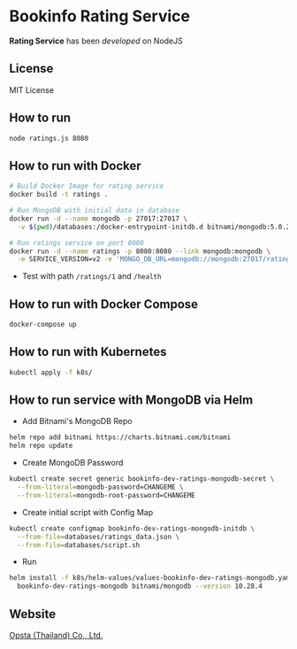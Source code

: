 # Bookinfo Rating Service

**Rating Service** has been *developed* on NodeJS

## License

MIT License

## How to run

```bash
node ratings.js 8080
```

## How to run with Docker

```bash
# Build Docker Image for rating service
docker build -t ratings .

# Run MongoDB with initial data in database
docker run -d --name mongodb -p 27017:27017 \
  -v $(pwd)/databases:/docker-entrypoint-initdb.d bitnami/mongodb:5.0.2-debian-10-r2

# Run ratings service on port 8080
docker run -d --name ratings -p 8080:8080 --link mongodb:mongodb \
  -e SERVICE_VERSION=v2 -e 'MONGO_DB_URL=mongodb://mongodb:27017/ratings' ratings
```

* Test with path `/ratings/1` and `/health`

## How to run with Docker Compose

```bash
docker-compose up
```

## How to run with Kubernetes

```bash
kubectl apply -f k8s/
```

## How to run service with MongoDB via Helm

- Add Bitnami's MongoDB Repo
```bash
helm repo add bitnami https://charts.bitnami.com/bitnami
helm repo update
```

- Create MongoDB Password
```bash
kubectl create secret generic bookinfo-dev-ratings-mongodb-secret \
  --from-literal=mongodb-password=CHANGEME \
  --from-literal=mongodb-root-password=CHANGEME
```

- Create initial script with Config Map
```bash
kubectl create configmap bookinfo-dev-ratings-mongodb-initdb \
  --from-file=databases/ratings_data.json \
  --from-file=databases/script.sh
```

- Run
```bash
helm install -f k8s/helm-values/values-bookinfo-dev-ratings-mongodb.yaml \
  bookinfo-dev-ratings-mongodb bitnami/mongodb --version 10.28.4
```


## Website

[Opsta (Thailand) Co., Ltd.](https://www.opsta.co.th)
